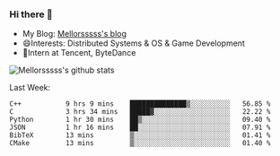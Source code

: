 ### Hi there 👋

- My Blog: [Mellorsssss's blog](https://mellorsssss.com/)
- 😄Interests: Distributed Systems & OS & Game Development
- 🤔Intern at Tencent, ByteDance


![Mellorsssss's github stats](https://github-readme-stats.vercel.app/api?username=Mellorsssss&show_icons=true&theme=radical)

<!-- ![Top Langs](https://github-readme-stats.vercel.app/api/top-langs/?username=anuraghazra&hide=javascript,html,typescript,css,glsl) -->

<!--
**Mellorsssss/Mellorsssss** is a ✨ _special_ ✨ repository because its `README.md` (this file) appears on your GitHub profile.

Here are some ideas to get you started:

- 🔭 I’m currently working on ...
- 🌱 I’m currently learning ...
- 👯 I’m looking to collaborate on ...
- 🤔 I’m looking for help with ...
- 💬 Ask me about ...
- 📫 How to reach me: ...
- 😄 Pronouns: ...
- ⚡ Fun fact: ...
-->

Last Week:
<!--START_SECTION:waka-->

```text
C++           9 hrs 9 mins    ██████████████▒░░░░░░░░░░   56.85 %
C             3 hrs 34 mins   █████▓░░░░░░░░░░░░░░░░░░░   22.22 %
Python        1 hr 30 mins    ██▒░░░░░░░░░░░░░░░░░░░░░░   09.40 %
JSON          1 hr 16 mins    ██░░░░░░░░░░░░░░░░░░░░░░░   07.91 %
BibTeX        13 mins         ▒░░░░░░░░░░░░░░░░░░░░░░░░   01.41 %
CMake         13 mins         ▒░░░░░░░░░░░░░░░░░░░░░░░░   01.40 %
```

<!--END_SECTION:waka-->
